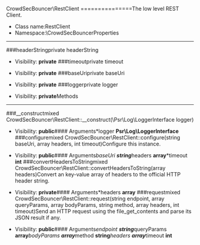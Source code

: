 CrowdSecBouncer\RestClient
===============The low level REST Client.
* Class name:RestClient
* Namespace:\CrowdSecBouncerProperties
----------
###headerStringprivate  headerString



* Visibility: **private**
###timeoutprivate  timeout



* Visibility: **private**
###baseUriprivate  baseUri



* Visibility: **private**
###loggerprivate  logger



* Visibility: **private**Methods
-------
###__constructmixed CrowdSecBouncer\RestClient::__construct(\Psr\Log\LoggerInterface logger)



* Visibility: **public**#### Arguments*logger **Psr\Log\LoggerInterface**
###configuremixed CrowdSecBouncer\RestClient::configure(string baseUri, array headers, int timeout)Configure this instance.



* Visibility: **public**#### Arguments*baseUri **string***headers **array***timeout **int**
###convertHeadersToStringmixed CrowdSecBouncer\RestClient::convertHeadersToString(array headers)Convert an key-value array of headers to the official HTTP header string.



* Visibility: **private**#### Arguments*headers **array**
###requestmixed CrowdSecBouncer\RestClient::request(string endpoint, array queryParams, array bodyParams, string method, array headers, int timeout)Send an HTTP request using the file_get_contents and parse its JSON result if any.



* Visibility: **public**#### Arguments*endpoint **string***queryParams **array***bodyParams **array***method **string***headers **array***timeout **int**